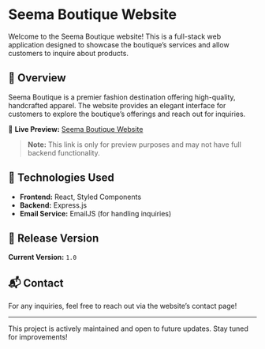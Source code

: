 # Seema Boutique Website  

Welcome to the Seema Boutique website! This is a full-stack web application designed to showcase the boutique’s services and allow customers to inquire about products.  

## 🌟 Overview  
Seema Boutique is a premier fashion destination offering high-quality, handcrafted apparel. The website provides an elegant interface for customers to explore the boutique’s offerings and reach out for inquiries.  

🔗 **Live Preview:** [Seema Boutique Website](https://tanishqm1.github.io/seemaboutique/)  
> **Note:** This link is only for preview purposes and may not have full backend functionality.  

## 🚀 Technologies Used  
- **Frontend:** React, Styled Components  
- **Backend:** Express.js  
- **Email Service:** EmailJS (for handling inquiries)  

## 📌 Release Version  
**Current Version:** `1.0`  

## 📬 Contact  
For any inquiries, feel free to reach out via the website’s contact page!  

---
This project is actively maintained and open to future updates. Stay tuned for improvements!  
